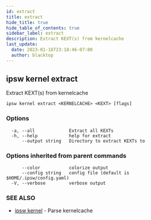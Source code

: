```yaml
---
id: extract
title: extract
hide_title: true
hide_table_of_contents: true
sidebar_label: extract
description: Extract KEXT(s) from kernelcache
last_update:
  date: 2023-01-16T23:18:46-07:00
  author: blacktop
---
```

## ipsw kernel extract

Extract KEXT(s) from kernelcache

```
ipsw kernel extract <KERNELCACHE> <KEXT> [flags]
```

### Options

```
  -a, --all             Extract all KEXTs
  -h, --help            help for extract
      --output string   Directory to extract KEXTs to
```

### Options inherited from parent commands

```
      --color           colorize output
      --config string   config file (default is $HOME/.ipsw/config.yaml)
  -V, --verbose         verbose output
```

### SEE ALSO

* [ipsw kernel](/docs/cli/ipsw/kernel)	 - Parse kernelcache

